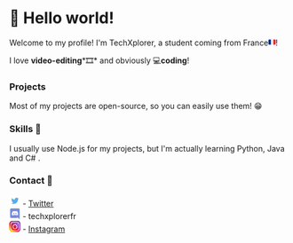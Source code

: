 # 👋 Hello world!

Welcome to my profile! I'm TechXplorer, a student coming from France<img src="https://github.com/TechXplorerFR/TechXplorerFR/blob/main/france_flag.png?raw=true" width="13"/>!

I love **video-editing***🎞* and obviously 💻**coding**!

### Projects

Most of my projects are open-source, so you can easily use them! 😁

### Skills 🧰

I usually use Node.js for my projects, but I'm actually learning Python, Java and C# .

### Contact 📩

<img src="https://github.com/TechXplorerFR/TechXplorerFR/blob/main/twitter.png" width="20"/> - [Twitter](https://twitter.com/TechXplorerFR)<br>
<img src="https://github.com/TechXplorerFR/TechXplorerFR/blob/main/discord%20logo%20png.png" width="20"/> - techxplorerfr<br>
<img src="https://github.com/TechXplorerFR/TechXplorerFR/blob/main/insta.png" width="20"/> - [Instagram](https://instagram.com/techxplorerfr)
